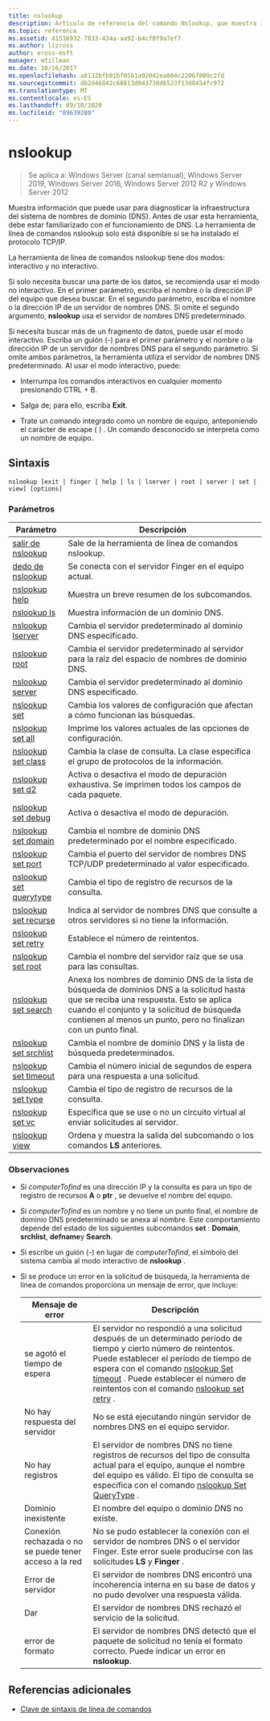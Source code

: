 ```yaml
---
title: nslookup
description: Artículo de referencia del comando Nslookup, que muestra información que puede usar para diagnosticar la infraestructura del sistema de nombres de dominio (DNS).
ms.topic: reference
ms.assetid: 41516932-7833-434a-aa92-b4cf0f9a7ef7
ms.author: lizross
author: eross-msft
manager: mtillman
ms.date: 10/16/2017
ms.openlocfilehash: a8132bfb01bf05b1a92042ea804c2206f009c2fd
ms.sourcegitcommit: db2d46842c68813d043738d6523f13d8454fc972
ms.translationtype: MT
ms.contentlocale: es-ES
ms.lasthandoff: 09/10/2020
ms.locfileid: "89639280"
---
```

# <a name="nslookup"></a>nslookup

> Se aplica a: Windows Server (canal semianual), Windows Server 2019, Windows Server 2016, Windows Server 2012 R2 y Windows Server 2012

Muestra información que puede usar para diagnosticar la infraestructura del sistema de nombres de dominio (DNS). Antes de usar esta herramienta, debe estar familiarizado con el funcionamiento de DNS. La herramienta de línea de comandos nslookup solo está disponible si se ha instalado el protocolo TCP/IP.

La herramienta de línea de comandos nslookup tiene dos modos: interactivo y no interactivo.

Si solo necesita buscar una parte de los datos, se recomienda usar el modo no interactivo. En el primer parámetro, escriba el nombre o la dirección IP del equipo que desea buscar. En el segundo parámetro, escriba el nombre o la dirección IP de un servidor de nombres DNS. Si omite el segundo argumento, **nslookup** usa el servidor de nombres DNS predeterminado.

Si necesita buscar más de un fragmento de datos, puede usar el modo interactivo. Escriba un guión (-) para el primer parámetro y el nombre o la dirección IP de un servidor de nombres DNS para el segundo parámetro. Si omite ambos parámetros, la herramienta utiliza el servidor de nombres DNS predeterminado. Al usar el modo interactivo, puede:

- Interrumpa los comandos interactivos en cualquier momento presionando CTRL + B.

- Salga de; para ello, escriba **Exit**.

- Trate un comando integrado como un nombre de equipo, anteponiendo el carácter de escape ( \) . Un comando desconocido se interpreta como un nombre de equipo.

## <a name="syntax"></a>Sintaxis

```
nslookup [exit | finger | help | ls | lserver | root | server | set | view] [options]
```

### <a name="parameters"></a>Parámetros

| Parámetro | Descripción |
| --------- | ----------- |
| [salir de nslookup](nslookup-exit-command.md) | Sale de la herramienta de línea de comandos nslookup. |
| [dedo de nslookup](nslookup-finger-command.md) | Se conecta con el servidor Finger en el equipo actual. |
| [nslookup help](nslookup-help.md) | Muestra un breve resumen de los subcomandos. |
| [nslookup ls](nslookup-ls.md) | Muestra información de un dominio DNS. |
| [nslookup lserver](nslookup-lserver.md) | Cambia el servidor predeterminado al dominio DNS especificado. |
| [nslookup root](nslookup-root.md) | Cambia el servidor predeterminado al servidor para la raíz del espacio de nombres de dominio DNS. |
| [nslookup server](nslookup-server.md) | Cambia el servidor predeterminado al dominio DNS especificado. |
| [nslookup set](nslookup-set.md) | Cambia los valores de configuración que afectan a cómo funcionan las búsquedas. |
| [nslookup set all](nslookup-set-all.md) | Imprime los valores actuales de las opciones de configuración. |
| [nslookup set class](nslookup-set-class.md) | Cambia la clase de consulta. La clase especifica el grupo de protocolos de la información. |
| [nslookup set d2](nslookup-set-d2.md) | Activa o desactiva el modo de depuración exhaustiva. Se imprimen todos los campos de cada paquete. |
| [nslookup set debug](nslookup-set-debug.md) | Activa o desactiva el modo de depuración. |
| [nslookup set domain](nslookup-set-domain.md) | Cambia el nombre de dominio DNS predeterminado por el nombre especificado. |
| [nslookup set port](nslookup-set-port.md) | Cambia el puerto del servidor de nombres DNS TCP/UDP predeterminado al valor especificado. |
| [nslookup set querytype](nslookup-set-querytype.md) | Cambia el tipo de registro de recursos de la consulta. |
| [nslookup set recurse](nslookup-set-recurse.md) | Indica al servidor de nombres DNS que consulte a otros servidores si no tiene la información. |
| [nslookup set retry](nslookup-set-retry.md) | Establece el número de reintentos. |
| [nslookup set root](nslookup-set-root.md) | Cambia el nombre del servidor raíz que se usa para las consultas. |
| [nslookup set search](nslookup-set-search.md) | Anexa los nombres de dominio DNS de la lista de búsqueda de dominios DNS a la solicitud hasta que se reciba una respuesta. Esto se aplica cuando el conjunto y la solicitud de búsqueda contienen al menos un punto, pero no finalizan con un punto final. |
| [nslookup set srchlist](nslookup-set-srchlist.md) | Cambia el nombre de dominio DNS y la lista de búsqueda predeterminados. |
| [nslookup set timeout](nslookup-set-timeout.md) | Cambia el número inicial de segundos de espera para una respuesta a una solicitud. |
| [nslookup set type](nslookup-set-type.md) | Cambia el tipo de registro de recursos de la consulta. |
| [nslookup set vc](nslookup-set-vc.md) | Especifica que se use o no un circuito virtual al enviar solicitudes al servidor. |
| [nslookup view](nslookup-view.md) | Ordena y muestra la salida del subcomando o los comandos **LS** anteriores. |

### <a name="remarks"></a>Observaciones

- Si *computerTofind* es una dirección IP y la consulta es para un tipo de registro de recursos **A** o **ptr** , se devuelve el nombre del equipo.

- Si *computerTofind* es un nombre y no tiene un punto final, el nombre de dominio DNS predeterminado se anexa al nombre. Este comportamiento depende del estado de los siguientes subcomandos **set** : **Domain**, **srchlist**, **defname**y **Search**.

- Si escribe un guión (-) en lugar de *computerTofind*, el símbolo del sistema cambia al modo interactivo de **nslookup** .

- Si se produce un error en la solicitud de búsqueda, la herramienta de línea de comandos proporciona un mensaje de error, que incluye:

  | Mensaje de error | Descripción |
  | ------------- | ----------- |
  | se agotó el tiempo de espera |El servidor no respondió a una solicitud después de un determinado período de tiempo y cierto número de reintentos. Puede establecer el período de tiempo de espera con el comando [nslookup Set timeout](nslookup-set-timeout.md) . Puede establecer el número de reintentos con el comando [nslookup set retry](nslookup-set-retry.md) . |
  | No hay respuesta del servidor | No se está ejecutando ningún servidor de nombres DNS en el equipo servidor. |
  | No hay registros | El servidor de nombres DNS no tiene registros de recursos del tipo de consulta actual para el equipo, aunque el nombre del equipo es válido. El tipo de consulta se especifica con el comando [nslookup Set QueryType](nslookup-set-querytype.md) . |
  | Dominio inexistente | El nombre del equipo o dominio DNS no existe. |
  | Conexión rechazada o no se puede tener acceso a la red | No se pudo establecer la conexión con el servidor de nombres DNS o el servidor Finger. Este error suele producirse con las solicitudes **LS** y **Finger** . |
  | Error de servidor | El servidor de nombres DNS encontró una incoherencia interna en su base de datos y no pudo devolver una respuesta válida. |
  | Dar | El servidor de nombres DNS rechazó el servicio de la solicitud. |
  | error de formato | El servidor de nombres DNS detectó que el paquete de solicitud no tenía el formato correcto. Puede indicar un error en **nslookup**. |

## <a name="additional-references"></a>Referencias adicionales

- [Clave de sintaxis de línea de comandos](command-line-syntax-key.md)
